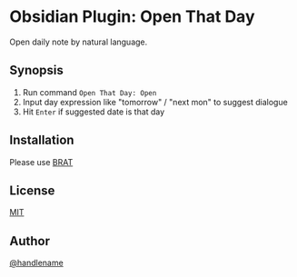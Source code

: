 # Obsidian Plugin: Open That Day

Open daily note by natural language.

## Synopsis

1. Run command `Open That Day: Open`
2. Input day expression like "tomorrow" / "next mon" to suggest dialogue
3. Hit `Enter` if suggested date is that day

## Installation

Please use [BRAT](https://github.com/TfTHacker/obsidian42-brat?tab=readme-ov-file)

## License

[MIT](https://github.com/handlename/obsidian-plugin-open-that-day/blob/main/LICENSE)

## Author

[@handlename](https://github.com/handlename)
